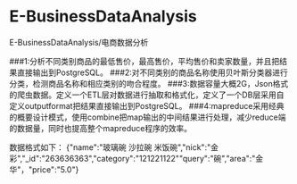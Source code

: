 # E-BusinessDataAnalysis
E-BusinessDataAnalysis/电商数据分析

###1:分析不同类别商品的最低售价，最高售价，平均售价和卖家数量，并且把结果直接输出到PostgreSQL。 
###2:对不同类别的商品名称使用贝叶斯分类器进行分类，检测商品名称和相应类别的吻合程度。 
###3:数据容量大概2G，Json格式的爬虫数据。定义一个ETL层对数据进行抽取和格式化，定义了一个DB层采用自定义outputformat把结果直接输出到PostgreSQL。 
###4:mapreduce采用经典的概要设计模式，使用combine把map输出的中间结果进行处理，减少reduce端的数据量，同时也提高整个mapreduce程序的效率。

数据格式如下：
{"name":"玻璃碗 沙拉碗 米饭碗","nick":"金彩","_id":"263636363","category":"121221122""query":"碗","area":"金华"，"price":"5.0"}

